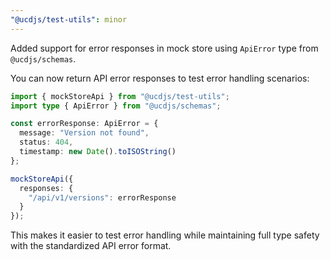 ```yaml
---
"@ucdjs/test-utils": minor
---
```


Added support for error responses in mock store using `ApiError` type from `@ucdjs/schemas`.

You can now return API error responses to test error handling scenarios:

```ts
import { mockStoreApi } from "@ucdjs/test-utils";
import type { ApiError } from "@ucdjs/schemas";

const errorResponse: ApiError = {
  message: "Version not found",
  status: 404,
  timestamp: new Date().toISOString()
};

mockStoreApi({
  responses: {
    "/api/v1/versions": errorResponse
  }
});
```

This makes it easier to test error handling while maintaining full type safety with the standardized API error format.